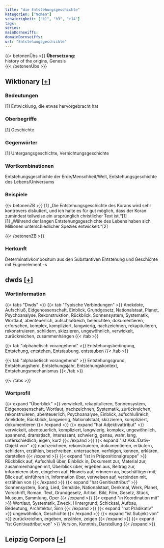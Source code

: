 ```yaml
---
title: "die Entstehungsgeschichte"
kategorien: ["Nomen"]
schwierigkeit: ["k1", "h3", "r14"]
tags:
series:
mainDornseiffs:
domainDornseiffs:
url: "Entstehungsgeschichte"
---
```


{{< betonenÜbs >}}
**Übersetzung:**  
history of the origins, Genesis  
{{< /betonenÜbs >}}

## Wiktionary [[+](https://de.wiktionary.org/wiki/Entstehungsgeschichte)]

### Bedeutungen
[1] Entwicklung, die etwas hervorgebracht hat  

### Oberbegriffe
[1] Geschichte  

### Gegenwörter
[1] Untergangsgeschichte, Vernichtungsgeschichte  

### Wortkombinationen
Entstehungsgeschichte der Erde/Menschheit/Welt, Entstehungsgeschichte des Lebens/Universums  

### Beispiele
{{< betonenZB >}}
[1] „Die Entstehungsgeschichte des Korans wird sehr kontrovers diskutiert, und ich halte es für gut möglich, dass der Koran zumindest teilweise ein ursprünglich christlicher Text ist.“[1]  
[1] „Während der langen Entstehungsgeschichte des Lebens haben sich Millionen unterschiedlicher Spezies entwickelt.“[2]  

{{< /betonenZB >}}
### Herkunft
Determinativkompositum aus den Substantiven Entstehung und Geschichte mit Fugenelement -s  



## dwds [[+](https://www.dwds.de/wb/Entstehungsgeschichte)]

### Wortinformation
{{< tabs "Dwds" >}}
{{< tab "Typische Verbindungen" >}}
Anekdote, Aufschluß, Eidgenossenschaft, Einblick, Grundgesetz, Nationalstaat, Planet, Psychoanalyse, Rekonstruktion, Rückblick, Sonnensystem, Systematik, Wortlaut, abenteuerlich, aufschlußreich, beleuchten, dokumentieren, erforschen, komplex, kompliziert, langwierig, nachzeichnen, rekapitulieren, rekonstruieren, schildern, skizzieren, ungewöhnlich, verwickelt, zurückreichen, zusammenhängen
{{< /tab >}}

{{< tab "alphabetisch vorangehend" >}}
Entstehungsbedingung, Entstehung, entstehen, Entstaubung, entstauben
{{< /tab >}}

{{< tab "alphabetisch vorangehend" >}}
Entstehungsgrund, Entstehungsherd, Entstehungsjahr, Entstehungskontext, Entstehungsmechanismus
{{< /tab >}}

{{< /tabs >}}

### Wortprofil
{{< expand "Überblick" >}} verwickelt, rekapitulieren, Sonnensystem, Eidgenossenschaft, Wortlaut, nachzeichnen, Systematik, zurückreichen, rekonstruieren, abenteuerlich, Psychoanalyse, Einblick, aufschlußreich, Anekdote, Rückblick, langwierig, Nationalstaat, skizzieren, kompliziert, dokumentieren {{< /expand >}}
{{< expand "hat Adjektivattribut" >}} verwickelt, abenteuerlich, kompliziert, langwierig, komplex, ungewöhnlich, spannend, dramatisch, interessant, schwierig, genau, wahr, lang, unterschiedlich, eigen, kurz {{< /expand >}}
{{< expand "ist Akk./Dativ-Objekt von" >}} nachzeichnen, rekonstruieren, dokumentieren, erläutern, schildern, erzählen, beschreiben, untersuchen, verfolgen, kennen, erklären, darstellen {{< /expand >}}
{{< expand "ist in Präpositionalgruppe" >}} Rückblick auf, Aufschluß über, Einblick in, Dokument zur, Material zur, zusammenhängen mit, Überblick über, ergeben aus, Beitrag zur, informieren über, eingehen auf, Hinweis auf, erinnern an, beschäftigen mit, Blick auf, einführen in, Information über, verweisen auf, verbinden mit, erzählen von {{< /expand >}}
{{< expand "hat Genitivattribut" >}} Sonnensystem, Song, Lied, Gemälde, Nationalstaat, Denkmal, Werk, Planet, Vorschrift, Roman, Text, Grundgesetz, Artikel, Bild, Film, Gesetz, Stück, Museum, Sammlung, Oper {{< /expand >}}
{{< expand "in Koordination mit" >}} Wortlaut, Systematik, Zweck, Hintergrund, Schicksal, Aufbau, Bedeutung, Architektur, Sinn {{< /expand >}}
{{< expand "hat Prädikativ" >}} ungewöhnlich, Geschichte {{< /expand >}}
{{< expand "ist Subjekt von" >}} zurückreichen, ergeben, erzählen, zeigen {{< /expand >}}
{{< expand "ist Genitivattribut von" >}} Version, Kenntnis, Darstellung {{< /expand >}}

## Leipzig Corpora [[+](https://corpora.uni-leipzig.de/en/res?word=Entstehungsgeschichte&corpusId=deu_newscrawl-public_2018)]

